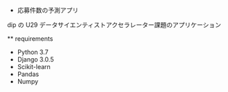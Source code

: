 * 応募件数の予測アプリ

dip の U29 データサイエンティストアクセラレーター課題のアプリケーション

** requirements
- Python 3.7
- Django 3.0.5
- Scikit-learn
- Pandas
- Numpy
